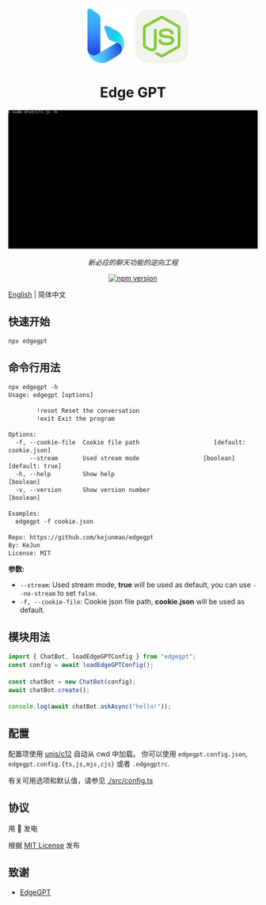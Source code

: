 <div align="center">

[![Bing](./assets/bing.svg)][bing-href]
[![Bing](./assets/node.svg)][node-href]

# Edge GPT

![](./assets/demo.gif)

_新必应的聊天功能的逆向工程_

[![npm version][npm-version-src]][npm-version-href]

</div>

[English](./README.md) | 简体中文

## 快速开始

```shell
npx edgegpt
```

## 命令行用法

```shell
npx edgegpt -h
Usage: edgegpt [options]

        !reset Reset the conversation
        !exit Exit the program

Options:
  -f, --cookie-file  Cookie file path                     [default: cookie.json]
      --stream       Used stream mode                  [boolean] [default: true]
  -h, --help         Show help                                         [boolean]
  -v, --version      Show version number                               [boolean]

Examples:
  edgegpt -f cookie.json

Repo: https://github.com/kejunmao/edgegpt
By: KeJun
License: MIT
```

**参数:**

- `--stream`: Used stream mode, **true** will be used as default, you can use `--no-stream` to set `false`.
- `-f, --cookie-file`: Cookie json file path, **cookie.json** will be used as default.

## 模块用法

```ts
import { ChatBot, loadEdgeGPTConfig } from "edgegpt";
const config = await loadEdgeGPTConfig();

const chatBot = new ChatBot(config);
await chatBot.create();

console.log(await chatBot.askAsync("hello!"));
```

## 配置

配置项使用 [unjs/c12](https://github.com/unjs/c12) 自动从 cwd 中加载。 你可以使用 `edgegpt.config.json`, `edgegpt.config.{ts,js,mjs,cjs}` 或者 `.edgegptrc`.

有关可用选项和默认值，请参见 [./src/config.ts](./src/config.ts)

## 协议

用 💛 发电

根据 [MIT License](./LICENSE) 发布

## 致谢

- [EdgeGPT](https://github.com/acheong08/EdgeGPT/)

<!-- Badges -->

[npm-version-src]: https://img.shields.io/npm/v/edgegpt?style=flat-square
[npm-version-href]: https://npmjs.com/package/edgegpt
[bing-href]: https://www.bing.com/search?q=Bing+AI&showconv=1
[node-href]: https://nodejs.org
